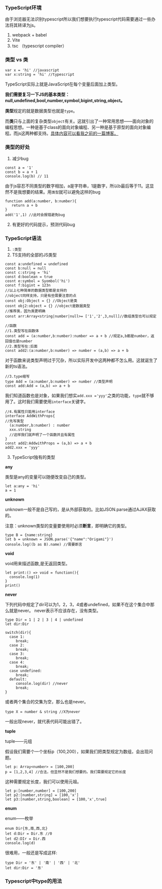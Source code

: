 ### TypeScript环境

由于浏览器无法识别typescript所以我们想要执行typescript代码需要通过一些办法将其转译为js。

1. webpack + babel
2. Vite
3. tsc （typescript compiler）

### 类型 vs 类

```
var x = 'hi' //javascript
var x:string = 'hi' //typescript
```
TypeScript实际上就是JavaScript在每个变量后面加上类型。

**我们需要复习一下JS的基本类型：null,undefined,bool,number,symbol,bigint,string,object。**

**类型**规定的就是数据类型也就是`type`。

而**类**只与上面的复杂类型`object`有关。这就引出了一种常用思想——面向对象的编程思想。一种是基于class的面向对象编程、另一种是基于原型的面向对象编程。而js这两种都支持。[具体内容可以看我之前的一篇博客。](https://juejin.cn/post/7184998810622361657)

### 类型的好处

1. 减少bug

```
const a = '1'
const b = a + 1
console.log(b) // 11
```
由于js容忍不同类型的数字相加，a是字符串，1是数字，所以b最后等于11。这显然不是我想要的结果。用`类型`就可以避免这样的bug

```
function add(a:number, b:number){
   return a + b
}
add('1',1) //此时会报错避免bug
```

2. 有更好的代码提示，预测代码bug

### TypeScript语法

1. `:类型`
2. TS支持的全部的JS类型

```
const a:undefined = undefined
const b:null = null
const c:string = 'hi'
const d:boolean = true
cosnt e:symbol = Syombol('hi')
const f:bigint = 123n
//以上七种简单的数据类型都是支持的
//object同样支持，只是有些需要注意的点
const obj:Object = {} //Object是类
cosnt obj2:object = {} //object是数据类型
//推荐类，因为类更明确
const arr:Array<string|number|null>= ['1','2',3,null]//数组类型也可以规定
```
```
//函数
//1.类型写在函数体
const add = (a:number,b:number):number => a + b //规定a,b都是number，返回值也是number
//2.类型写在:后面
const add2:(a:number,b:number) => number = (a,b) => a + b
```
对于函数来说类型声明过于冗杂，所以实际开发中这两种都不怎么用。这就诞生了新的ts语法。

```
//3.type缩写
type Add = (a:number,b:number) => number //类型声明
const add:Add = (a,b) => a + b
```
我们知道函数也是对象，如果我们想实`add.xxx ='yyy'`之类的功能，`type`就不够用了。这时我们需要使用`interface`关键字。

```
//4.有属性只能用interface
interface AddWithProps{
//先写类型
  (a:number,b:number) : number
  xxx.string
  //这样我们就声明了一个函数并且有属性
}
const add2:AddwithProps = (a,b) => a + b
add2.xxx = 'yyy'
```
3. TypeScript独有的类型

**any**

类型是any的变量可以随便改变自己的类型。
```
let a:any = 'hi'
a = 1
```

**unknown**

unknown一般不是自己写的，是从外部获取的。比如JSON.parse通过AJAX获取的。

注意：unknown类型的变量要使用时必须**断言**，即明确它的类型。
```
type B = {name:string}
let b = unknown = JSON.parse('{"name":"Origami"}')
console.log((b as B).name) //需要断言 
```

**void**

void用来描述函数,是无返回类型。

```
let print:() => void = function(){
  console.log(1)
}
print()
```

**never**

下列代码中规定了dir可以为1，2，3，4或者undefined，如果不在这个集合中那么就是never。
never表示不应该存在，没有类型。

```
type Dir = 1 | 2 | 3 | 4 | undefined
let dir:Dir

switch(dir){
  case 1:
     break;
  case 2:
     break;
  case 3:
     break;
  case 4:
     break;  
  case undefined:
     break;
  default:
     console.log(dir) //never
     break;
}
```

或者两个集合的交集为空，那么也是never。

```
type X = number & string //X为never
```
一般出现never，就代表代码可能出错了。

**tuple**

tuple——元组

假设我们需要个一个坐标p（100,200），如果我们把类型规定为数组，会出现问题。

```
let p: Array<number> = [100,200]
p = [1,2,3,4] //合法，但显然不是我们想要的。我们需要规定它的长度
```

这种需要规定长度，我们可以使用元祖。

```
let p:[number,number] = [100,200]
let p2:[number,string] = [100,'x']
let p3:[number,string,boolean] = [100,'x',true]
```

**enum**

enum——枚举

```
enum Dir{东,南,西,北}
let d:Dir = Dir.东 //0
let d2:DIr = Dir.西
console.log(d)
```
很难用，一般还是写成这样:

```
type Dir = '东' | '南' | '西' | '北'
let dir:Dir = '东'
```


### Typescript中type的用法

